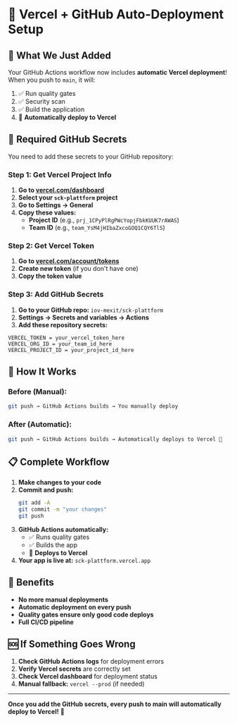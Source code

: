 # 🚀 Vercel + GitHub Auto-Deployment Setup

## 🎯 **What We Just Added**

Your GitHub Actions workflow now includes **automatic Vercel deployment**! When you push to `main`, it will:

1. ✅ Run quality gates
2. ✅ Security scan
3. ✅ Build the application
4. 🚀 **Automatically deploy to Vercel**

## 🔑 **Required GitHub Secrets**

You need to add these secrets to your GitHub repository:

### **Step 1: Get Vercel Project Info**

1. **Go to [vercel.com/dashboard](https://vercel.com/dashboard)**
2. **Select your `sck-plattform` project**
3. **Go to Settings → General**
4. **Copy these values:**
   - **Project ID** (e.g., `prj_1CPyPlRgPWcYopjFbkKUUK7rAWAS`)
   - **Team ID** (e.g., `team_YsM4jHIbaZxcoGOQ1CQY6TlS`)

### **Step 2: Get Vercel Token**

1. **Go to [vercel.com/account/tokens](https://vercel.com/account/tokens)**
2. **Create new token** (if you don't have one)
3. **Copy the token value**

### **Step 3: Add GitHub Secrets**

1. **Go to your GitHub repo:** `iov-mexit/sck-plattform`
2. **Settings → Secrets and variables → Actions**
3. **Add these repository secrets:**

```
VERCEL_TOKEN = your_vercel_token_here
VERCEL_ORG_ID = your_team_id_here  
VERCEL_PROJECT_ID = your_project_id_here
```

## 🔧 **How It Works**

### **Before (Manual):**
```bash
git push → GitHub Actions builds → You manually deploy
```

### **After (Automatic):**
```bash
git push → GitHub Actions builds → Automatically deploys to Vercel 🚀
```

## 📋 **Complete Workflow**

1. **Make changes to your code**
2. **Commit and push:**
   ```bash
   git add -A
   git commit -m "your changes"
   git push
   ```
3. **GitHub Actions automatically:**
   - ✅ Runs quality gates
   - ✅ Builds the app
   - 🚀 **Deploys to Vercel**
4. **Your app is live at:** `sck-plattform.vercel.app`

## 🎉 **Benefits**

- **No more manual deployments**
- **Automatic deployment on every push**
- **Quality gates ensure only good code deploys**
- **Full CI/CD pipeline**

## 🆘 **If Something Goes Wrong**

1. **Check GitHub Actions logs** for deployment errors
2. **Verify Vercel secrets** are correctly set
3. **Check Vercel dashboard** for deployment status
4. **Manual fallback:** `vercel --prod` (if needed)

---

**Once you add the GitHub secrets, every push to main will automatically deploy to Vercel!** 🚀
